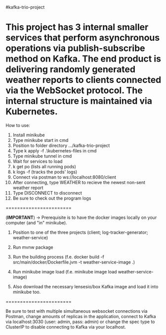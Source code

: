 #kafka-trio-project

This project has 3 internal smaller services that perform asynchronous operations via publish-subscribe method on Kafka. The end product is delivering randomly generated weather reports to clients connected via the WebSocket protocol. The internal structure is maintained via Kubernetes.
=======================
How to use:

1. Install minikube
2. Type minikube start in cmd
3. Position to folder directory .../kafka-trio-project
4. Type k apply -f .\kubernetes-files in cmd
5. Type minikube tunnel in cmd
6. Wait for services to load
7. k get po (lists all running pods)
8. k logs -f <podId> (tracks the pods' logs)
9. Connect via postman to ws://localhost:8080/client
10. After connecting, type WEATHER to recieve the newest non-sent weather report
11. Type DISCONNECT to disconnect
12. Be sure to check out the program logs

=======================

(****IMPORTANT****) -> Prerequisite is to have the docker images locally on your computer (and "in" minikube).

1. Position to one of the three projects (client; log-tracker-generator; weather-service)
2. Run mvnw package
3. Run the building process (f.e. docker build -f src/main/docker/Dockerfile.jvm -t weather-service-image .)
4. Run minikube image load <name-of-image> (f.e. minikube image load weather-service-image)

5. Also download the necessary lensesio/box Kafka image and load it into minikube too.

=======================

Be sure to test with multiple simultaneous websocket connections via Postman, change amounts of replicas in the application, connect to Kafka via localhost:3030 (user: admin, pass: admin) or change the spec type to ClusterIP to disable connecting to Kafka via your localhost.
